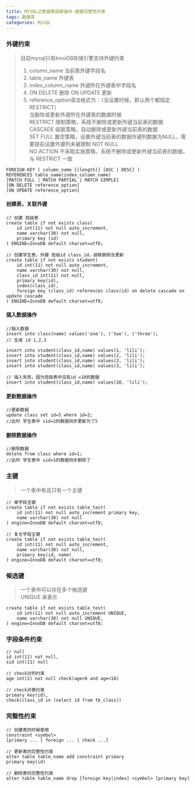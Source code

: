 ```yaml
---
title: MYSQL之数据表级联操作-数据完整性约束
tags: 数据库
categories: MySQL
---
```

### 外键约束
>目前mysql只有InnoDB存储引擎支持外键约束
>1. column_name 当前表外键字段名
>2. table_name 外键表
>3. index_column_name 外键所在外键表中字段名
>4. ON DELETE 删除  ON UPDATE 更新
>5. reference_option语法格式为：（没设置时候，默认两个都指定 RESTRICT）  
	当删除或更新外键所在外键表的数据时候   
	RESTRICT      限制策略，系统不删除或更新外键当前表的数据  
	CASCADE    	  级联策略，自动删除或更新外键当前表的数据  
	SET FULL 	  置空策略，设置外键当前表的数据外键列数据为NULL，需要提前设置外键列未被限制 NOT NULL  
	NO ACTION 	  不采取实施策略，系统不删除或更新外键当前表的数据，与 RESTRICT 一致


```
FOREIGN KEY ( column_name [(length)] [ASC | DESC] ) 
REFERENCES table_name(index_column_name)
[MATCH FULL | MATCH PARTIAL | MATCH SIMPLE]
[ON DELETE reference_option]
[ON UPDATE reference_option]
```

#### 创建表，关联外键
```
// 创建 班级表
create table if not exists class(
	id int(11) not null auto_increment,
	name varchar(30) not null,
	primary key (id)
) ENGINE=InnoDB default charset=utf8;

// 创建学生表，外键 班级id class_id，级联删除及更新
create table if not exists student(
	id int(11) not null auto_increment,
	name varchar(30) not null,
	class_id int(11) not null,
	primary key(id),
	index(class_id),
	foreign key (class_id) references class(id) on delete cascade on update cascade
) ENGINE=InnoDB default charset=utf8;
```


#### 插入数据操作
```
//插入数据
insert into class(name) values('one'), ('two'), ('three');
// 生成 id 1,2,3

insert into student(class_id,name) values(1, 'lili');
insert into student(class_id,name) values(2, 'lili');
insert into student(class_id,name) values(2, 'lili');
insert into student(class_id,name) values(3, 'lili');

// 插入失败，因为班级表中没有id =10的数据
insert into student(class_id,name) values(10, 'lili');
```

#### 更新数据操作
```
//更新数据
update class set id=5 where id=2;
//此时 学生表中 sid=2的数据同步更新为了5
```

#### 删除数据操作
```
//删除数据
delete from class where id=1;
//此时 学生表中 sid=1的数据同步删除了
```


### 主键
> 一个表中有且只有一个主键

```
// 单字段主键
create table if not exists table_test(
	id int(11) not null auto_increment primary key,
	name varchar(30) not null
) engine=InnoDB default charset=utf8;

// 复合字段主键
create table if not exists table_test(
	id int(11) not null auto_increment,
	name varchar(30) not null,
	primary key(id, name)
) engine=InnoDB default charset=utf8;
```

### 候选键
> 一个表中可以存在多个候选键  
UNIQUE 来表示

```
create table if not exists table_test(
	id int(11) not null auto_increment UNIQUE,
	name varchar(30) not null UNIQUE,
) engine=InnoDB default charset=utf8;
```

### 字段条件约束
```
// null
id int(11) not null,
sid int(11) null

// check对列约束
age int(2) not null check(age>6 and age<18)

// check对表约束
primary key(id),
check(class_id in (select id from tb_class))
```

### 完整性约束
```
// 创建表的时候使用
constraint <symbol>
[primary ... | foreign ... | check ...]

// 更新表的完整性约束
alter table table_name add constraint primary
primary key(id)

// 删除表的完整性约束
alter table table_name drop [foreign key|index] <symbol> [primary key]
```